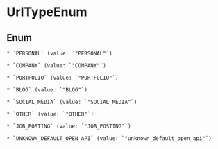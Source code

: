 
# UrlTypeEnum

## Enum


    * `PERSONAL` (value: `"PERSONAL"`)

    * `COMPANY` (value: `"COMPANY"`)

    * `PORTFOLIO` (value: `"PORTFOLIO"`)

    * `BLOG` (value: `"BLOG"`)

    * `SOCIAL_MEDIA` (value: `"SOCIAL_MEDIA"`)

    * `OTHER` (value: `"OTHER"`)

    * `JOB_POSTING` (value: `"JOB_POSTING"`)

    * `UNKNOWN_DEFAULT_OPEN_API` (value: `"unknown_default_open_api"`)



